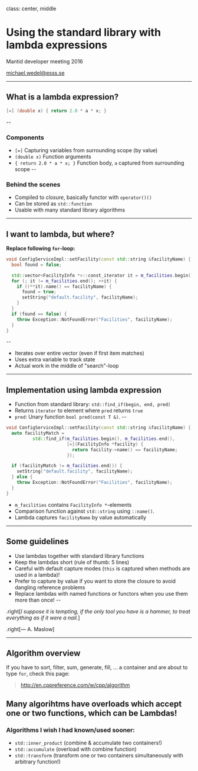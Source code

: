 class: center, middle

# Using the standard library with lambda expressions

Mantid developer meeting 2016

michael.wedel@esss.se

---

## What is a lambda expression?

```cpp
[=] (double x) { return 2.0 * a * x; }
```
--

### Components
- `[=]` Capturing variables from surrounding scope (by value)
- `(double x)` Function arguments
- `{ return 2.0 * a * x; }` Function body, `a` captured from surrounding scope
--


### Behind the scenes
- Compiled to *closure*, basically functor with `operator()()`
- Can be stored as `std::function`
- Usable with many standard library algorithms

---

## I want to lambda, but where?

**Replace following `for`-loop:**

```cpp
void ConfigServiceImpl::setFacility(const std::string &facilityName) {
  bool found = false;

  std::vector<FacilityInfo *>::const_iterator it = m_facilities.begin();
  for (; it != m_facilities.end(); ++it) {
    if ((**it).name() == facilityName) {
      found = true;
      setString("default.facility", facilityName);
    }
  }
  if (found == false) {
    throw Exception::NotFoundError("Facilities", facilityName);
  }
}
```
--

- Iterates over entire vector (even if first item matches)
- Uses extra variable to track state
- Actual work in the middle of "search"-loop

---

## Implementation using lambda expression

- Function from standard library: `std::find_if(begin, end, pred)`
- Returns `iterator` to element where `pred` returns `true`
- `pred`: Unary function `bool pred(const T &)`.
--


```cpp
void ConfigServiceImpl::setFacility(const std::string &facilityName) {
  auto facilityMatch = 
          std::find_if(m_facilities.begin(), m_facilities.end(),
                       [=](FacilityInfo *facility) {
                         return facility->name() == facilityName;
                       });

  if (facilityMatch != m_facilities.end()) {
    setString("default.facility", facilityName);
  } else {
    throw Exception::NotFoundError("Facilities", facilityName);
  }
}
```

- `m_facilities` contains `FacilityInfo *`-elements
- Comparison function against `std::string` using `::name()`.
- Lambda captures `facilityName` by value automatically

---

## Some guidelines

- Use lambdas together with standard library functions
- Keep the lambdas short (rule of thumb: 5 lines)
- Careful with default capture modes (`this` is captured when methods are used in a lambda)!
- Prefer to capture by value if you want to store the closure to avoid dangling reference problems
- Replace lambdas with named functions or functors when you use them more than once!
--


.right[*I suppose it is tempting, if the only tool you have is a hammer, to treat everything as if it were a nail.*]

.right[— A. Maslow]

---

## Algorithm overview

If you have to sort, filter, sum, generate, fill, ... a container and are about to type `for`, check this page:
    
> http://en.cppreference.com/w/cpp/algorithm
    
Many algorihtms have overloads which accept one or two functions, which can be Lambdas!
--

### Algorithms I wish I had known/used sooner:

- `std::inner_product` (combine & accumulate two containers!)
- `std::accumulate` (overload with combine function)
- `std::transform` (transform one or two containers simultaneously with arbitrary function!)
